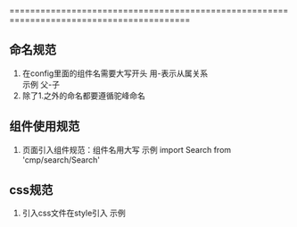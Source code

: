 =========================================================================================
## 命名规范 ##
1. 在config里面的组件名需要大写开头 用-表示从属关系  
   示例
   父-子
2. 除了1.之外的命名都要遵循驼峰命名

## 组件使用规范 ##
1. 页面引入组件规范：组件名用大写
   示例
   import Search from 'cmp/search/Search'



## css规范 ##
1. 引入css文件在style引入
   示例
  <style scoped src='./login.css'>

## nav 编辑按钮使用方法 ##
1. 在@/router/index.js 找到要加按钮的页面，在meta 里面的 edit : true 不需要则为false
2. 在对应页面的methods里面加上 toeEdit(){} 
3. end